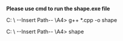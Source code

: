 
**Please use cmd to run the shape.exe file**

C: \ --Insert Path-- \A4> g++ *.cpp -o shape
  
C: \ --Insert Path-- \A4> shape
